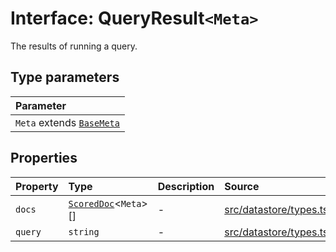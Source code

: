 # Interface: QueryResult`<Meta>`

The results of running a query.

## Type parameters

| Parameter |
| :------ |
| `Meta` extends [`BaseMeta`](../type-aliases/BaseMeta.md) |

## Properties

| Property | Type | Description | Source |
| :------ | :------ | :------ | :------ |
| `docs` | [`ScoredDoc`](ScoredDoc.md)\<`Meta`\>[] | - | [src/datastore/types.ts:141](https://github.com/dexaai/llm-tools/blob/2a387dc/src/datastore/types.ts#L141) |
| `query` | `string` | - | [src/datastore/types.ts:140](https://github.com/dexaai/llm-tools/blob/2a387dc/src/datastore/types.ts#L140) |
